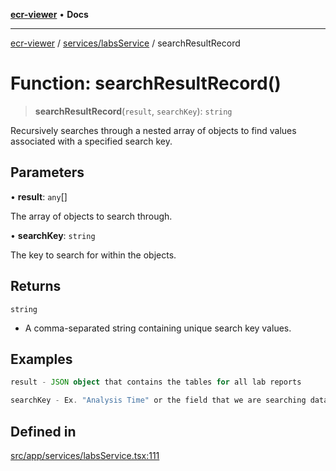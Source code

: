 [**ecr-viewer**](../../../README.md) • **Docs**

***

[ecr-viewer](../../../README.md) / [services/labsService](../README.md) / searchResultRecord

# Function: searchResultRecord()

> **searchResultRecord**(`result`, `searchKey`): `string`

Recursively searches through a nested array of objects to find values associated with a specified search key.

## Parameters

• **result**: `any`[]

The array of objects to search through.

• **searchKey**: `string`

The key to search for within the objects.

## Returns

`string`

- A comma-separated string containing unique search key values.

## Examples

```ts
result - JSON object that contains the tables for all lab reports
```

```ts
searchKey - Ex. "Analysis Time" or the field that we are searching data for.
```

## Defined in

[src/app/services/labsService.tsx:111](https://github.com/CDCgov/phdi/blob/55d1a87d29da9da2522ba2a73bc122cba666b133/containers/ecr-viewer/src/app/services/labsService.tsx#L111)
